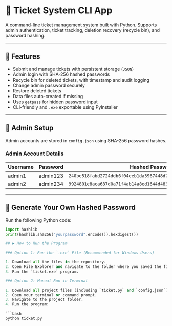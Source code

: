 # 🎫 Ticket System CLI App

A command-line ticket management system built with Python. Supports admin authentication, ticket tracking, deletion recovery (recycle bin), and password hashing.

---

## 🧩 Features

- Submit and manage tickets with persistent storage (`JSON`)
- Admin login with SHA-256 hashed passwords
- Recycle bin for deleted tickets, with timestamp and audit logging
- Change admin password securely
- Restore deleted tickets
- Data files auto-created if missing
- Uses `getpass` for hidden password input
- CLI-friendly and `.exe` exportable using PyInstaller

---

## 🔐 Admin Setup

Admin accounts are stored in `config.json` using SHA-256 password hashes.

### Admin Account Details

| Username | Password | Hashed Password |
|----------|----------|-----------------|
| admin1   | admin123 | `240be518fabd2724ddb6f04eeb1da5967448d7e831c08c8fa822809f74c720a9` |
| admin2   | admin234 | `9924801e8aca687d0a71f4ab14a8ed1644d48348dce8941b6cfdf7fb3076bae2` |

---

## 🔧 Generate Your Own Hashed Password

Run the following Python code:

```python
import hashlib
print(hashlib.sha256("yourpassword".encode()).hexdigest())

## ▶️ How to Run the Program

### Option 1: Run the `.exe` File (Recommended for Windows Users)

1. Download all the files in the repository.
2. Open File Explorer and navigate to the folder where you saved the files.
3. Run the `ticket.exe` program.

### Option 2: Manual Run in Terminal

1. Download all project files (including `ticket.py` and `config.json`).
2. Open your terminal or command prompt.
3. Navigate to the project folder.
4. Run the program:

```bash
python ticket.py
